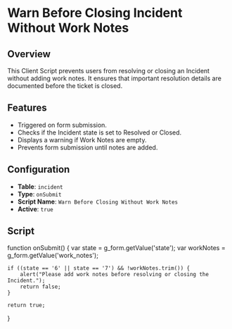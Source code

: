 # Warn Before Closing Incident Without Work Notes

## Overview
This Client Script prevents users from resolving or closing an Incident without adding work notes. It ensures that important resolution details are documented before the ticket is closed.

## Features
- Triggered on form submission.
- Checks if the Incident state is set to Resolved or Closed.
- Displays a warning if Work Notes are empty.
- Prevents form submission until notes are added.

## Configuration

- **Table**: `incident`
- **Type**: `onSubmit`
- **Script Name**: `Warn Before Closing Without Work Notes`
- **Active**: `true`

## Script


function onSubmit() {
    var state = g_form.getValue('state');
    var workNotes = g_form.getValue('work_notes');

    if ((state == '6' || state == '7') && !workNotes.trim()) {
        alert("Please add work notes before resolving or closing the Incident.");
        return false;
    }

    return true;
}
